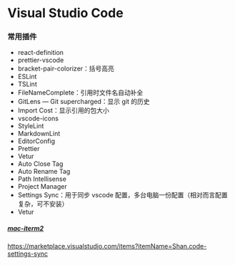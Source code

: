 # Visual Studio Code

### 常用插件

- react-definition
- prettier-vscode
- bracket-pair-colorizer：括号高亮
- ESLint
- TSLint
- FileNameComplete：引用时文件名自动补全
- GitLens — Git supercharged：显示 git 的历史
- Import Cost：显示引用的包大小
- vscode-icons
- StyleLint
- MarkdownLint
- EditorConfig
- Prettier
- Vetur
- Auto Close Tag
- Auto Rename Tag
- Path Intellisense
- Project Manager
- Settings Sync：用于同步 vscode 配置，多台电脑一份配置（相对而言配置复杂，可不安装）
- Vetur

##### [mac-iterm2](https://www.cnblogs.com/xishuai/p/mac-iterm2.html)
https://marketplace.visualstudio.com/items?itemName=Shan.code-settings-sync
